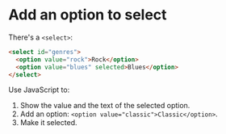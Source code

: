 # Add an option to select

There's a `<select>`:

```html
<select id="genres">
  <option value="rock">Rock</option>
  <option value="blues" selected>Blues</option>
</select>
```

Use JavaScript to:

1. Show the value and the text of the selected option.
2. Add an option: `<option value="classic">Classic</option>`.
3. Make it selected.
